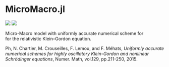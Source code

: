 # MicroMacro.jl

[![](https://img.shields.io/badge/docs-stable-blue.svg)](https://juliavlasov.github.io/MicroMacro.jl/stable)
[![](https://img.shields.io/badge/docs-dev-blue.svg)](https://juliavlasov.github.io/MicroMacro.jl/dev)

Micro-Macro model with uniformly accurate numerical scheme for  
for the relativistic Klein–Gordon equation.

Ph, N. Chartier, M. Crouseilles, F. Lemou, and F. Méhats, *Uniformly accurate numerical schemes for highly oscillatory Klein-Gordon and nonlinear Schrödinger equations*, Numer. Math, vol.129, pp.211-250, 2015.
